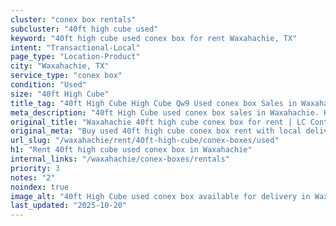 ```yaml
---
cluster: "conex box rentals"
subcluster: "40ft high cube used"
keyword: "40ft high cube used conex box for rent Waxahachie, TX"
intent: "Transactional-Local"
page_type: "Location-Product"
city: "Waxahachie, TX"
service_type: "conex box"
condition: "Used"
size: "40ft High Cube"
title_tag: "40ft High Cube High Cube Qw9 Used conex box Sales in Waxahachie | LC Container"
meta_description: "40ft High Cube used conex box sales in Waxahachie. High cube containers with extra height. Fast delivery, competitive pricing. Serving conex boxes area. Quote ID: RM2. Call (214) 524-4168 for your free quote today."
original_title: "Waxahachie 40ft high cube conex box for rent | LC Container"
original_meta: "Buy used 40ft high cube conex box rent with local delivery in Waxahachie, TX. LC Container — local Since 2003. Request a fast quote today."
url_slug: "/waxahachie/rent/40ft-high-cube/conex-boxes/used"
h1: "Rent 40ft high cube used conex box in Waxahachie"
internal_links: "/waxahachie/conex-boxes/rentals"
priority: 3
notes: "2"
noindex: true
image_alt: "40ft High Cube used conex box available for delivery in Waxahachie"
last_updated: "2025-10-20"
---
```


<!-- TODO: Add unique city/inventory copy, images, and internal links here. -->
